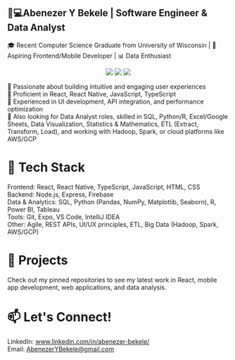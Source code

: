 

## 👋💻Abenezer Y Bekele | Software Engineer & Data Analyst
🎓 Recent Computer Science Graduate from University of Wisconsin | 🚀 Aspiring Frontend/Mobile Developer  | 📊 Data Enthusiast
<p align="center">
  <a href="www.linkedin.com/in/abenezer-bekele"><img src="https://img.shields.io/badge/LinkedIn-Connect-blue?style=for-the-badge&logo=linkedin"></a>
  <a href="https://public.tableau.com/app/profile/abenezer.bekele1414"><img src="https://img.shields.io/badge/Tableau-View-005EB8?style=for-the-badge&logo=tableau&logoColor=white"></a>
  <a href="AbenezerYBekele@gmail.com"><img src="https://img.shields.io/badge/Email-Contact-green?style=for-the-badge&logo=gmail"></a>
</p>

🔹 Passionate about building intuitive and engaging user experiences <br /> 
🔹 Proficient in React, React Native, JavaScript, TypeScript <br /> 
🔹 Experienced in UI development, API integration, and performance optimization <br /> 
🔹 Also looking for Data Analyst roles, skilled in SQL, Python/R, Excel/Google Sheets, Data Visualization, Statistics & Mathematics, ETL (Extract, Transform, Load), and working with Hadoop, Spark, or cloud platforms like AWS/GCP <br /> 

# 🔧 Tech Stack
Frontend: React, React Native, TypeScript, JavaScript, HTML, CSS <br /> 
Backend: Node.js, Express, Firebase <br /> 
Data & Analytics: SQL, Python (Pandas, NumPy, Matplotlib, Seaborn), R, Power BI, Tableau <br /> 
Tools: Git, Expo, VS Code, IntelliJ IDEA <br /> 
Other: Agile, REST APIs, UI/UX principles, ETL, Big Data (Hadoop, Spark, AWS/GCP) <br /> 
# 📌 Projects<br /> 
Check out my pinned repositories to see my latest work in React, mobile app development, web applications, and data analysis.<br /> 

# 📫 Let's Connect!<br /> 
LinkedIn: www.linkedin.com/in/abenezer-bekele/ <br /> 
Email: AbenezerYBekele@gmail.com <br /> 
<!--
**AbenezerYBekele/AbenezerYBekele** is a ✨ _special_ ✨ repository because its `README.md` (this file) appears on your GitHub profile.

Here are some ideas to get you started:

- 🔭 I’m currently working on ...
- 🌱 I’m currently learning ...
- 👯 I’m looking to collaborate on ...
- 🤔 I’m looking for help with ...
- 💬 Ask me about ...
- 📫 How to reach me: ...
- 😄 Pronouns: ...
- ⚡ Fun fact: ...
-->
